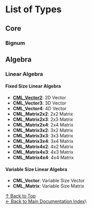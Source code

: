 # List of Types

## Core

### Bignum

## Algebra

### Linear Algebra

#### Fixed Size Linear Algebra

- [**CML_Vector2**](algebra/linear/flinear.md#types): 2D Vector
- **CML_Vector3**: 3D Vector
- **CML_Vector4**: 4D Vector
- **CML_Matrix2x2**: 2x2 Matrix
- **CML_Matrix2x3**: 2x3 Matrix
- **CML_Matrix2x4**: 2x4 Matrix
- **CML_Matrix3x2**: 3x2 Matrix
- **CML_Matrix3x3**: 3x3 Matrix
- **CML_Matrix3x4**: 3x4 Matrix
- **CML_Matrix4x2**: 4x2 Matrix
- **CML_Matrix4x3**: 4x3 Matrix
- **CML_Matrix4x4**: 4x4 Matrix

#### Variable Size Linear Algebra

- **CML_Vector**: Variable Size Vector
- **CML_Matrix**: Variable Size Matrix

[↑ Back to Top](#list-of-types)\
[← Back to Main Documentation Index](../../../README.md)\
